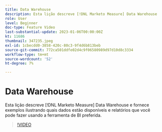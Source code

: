 ```yaml
---
title: Data Warehouse
description: Esta lição descreve [!DNL Marketo Measure] Data Warehouse e fornece exemplos ilustrando quais dados estão disponíveis e relatórios que você pode fazer usando a ferramenta de BI preferida.
role: User
level: Beginner
doc-type: Feature Video
last-substantial-update: 2023-01-06T00:00:00Z
kt: 11686
thumbnail: 347235.jpeg
exl-id: 1cbecdd0-3858-420c-80c3-9f4d6b813beb
source-git-commit: 772ca501ddfe02d4c9f06580989d97d10d8c3334
workflow-type: tm+mt
source-wordcount: '52'
ht-degree: 7%

---
```


# Data Warehouse

Esta lição descreve [!DNL Marketo Measure] Data Warehouse e fornece exemplos ilustrando quais dados estão disponíveis e relatórios que você pode fazer usando a ferramenta de BI preferida.

>[!VIDEO](https://video.tv.adobe.com/v/347235/?quality=12&learn=on)
